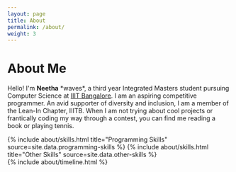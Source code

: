 ```yaml
---
layout: page
title: About
permalink: /about/
weight: 3
---
```


# **About Me**

Hello! I'm **Neetha**  \*waves\*, a third year Integrated Masters student pursuing Computer Science at <a href = "https://www.iiitb.ac.in/">IIIT Bangalore</a>. I am an aspiring competitive programmer. An avid supporter of diversity and inclusion, I am a member of the Lean-In Chapter, IIITB. When I am not trying about cool projects or frantically coding my way through a contest, you can find me reading a book or playing tennis. 


<div class="row">
{% include about/skills.html title="Programming Skills" source=site.data.programming-skills %}
{% include about/skills.html title="Other Skills" source=site.data.other-skills %}
</div>

<div class="row">
{% include about/timeline.html %}
</div>
